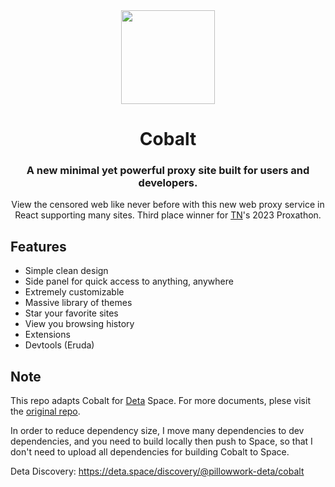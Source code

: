 <div align="center">
<img height="150px" src="https://raw.githubusercontent.com/cognetwork-dev/Cobalt/main/src/assets/logo.svg">
<h1>Cobalt</h1>
<h3>A new minimal yet powerful proxy site built for users and developers.</h3>
<p>View the censored web like never before with this new web proxy service in React supporting many sites. Third place winner for <a href="https://github.com/titaniumnetwork-dev">TN</a>'s 2023 Proxathon.</p>
</div>

## Features
- Simple clean design
- Side panel for quick access to anything, anywhere
- Extremely customizable
- Massive library of themes
- Star your favorite sites
- View you browsing history
- Extensions
- Devtools (Eruda)

## Note

This repo adapts Cobalt for [Deta](https://deta.space) Space. For more documents, plese visit the [original repo](https://github.com/cognetwork-dev/Cobalt).

In order to reduce dependency size, I move many dependencies to dev dependencies, and you need to build locally then push to Space, so that I don't need to upload all dependencies for building Cobalt to Space.

Deta Discovery: <https://deta.space/discovery/@pillowwork-deta/cobalt>
